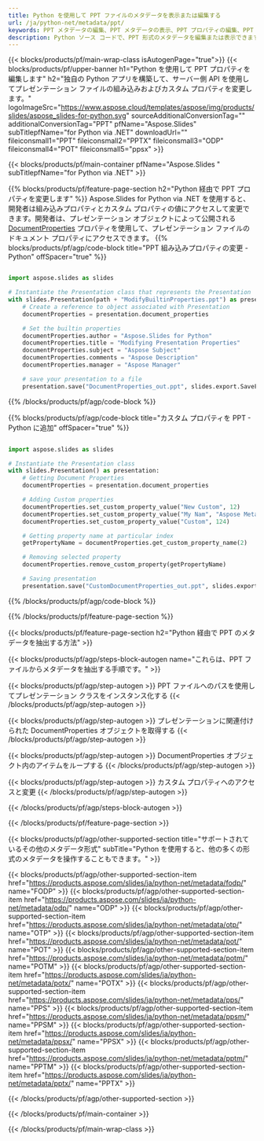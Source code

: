 ```yaml
---
title: Python を使用して PPT ファイルのメタデータを表示または編集する
url: /ja/python-net/metadata/ppt/
keywords: PPT メタデータの編集、PPT メタデータの表示、PPT プロパティの編集、PPT プロパティの表示
description: Python ソース コードで、PPT 形式のメタデータを編集または表示できます。
---
```


{{< blocks/products/pf/main-wrap-class isAutogenPage="true">}}
{{< blocks/products/pf/upper-banner h1="Python を使用して PPT プロパティを編集します" h2="独自の Python アプリを構築して、サーバー側 API を使用してプレゼンテーション ファイルの組み込みおよびカスタム プロパティを変更します。" logoImageSrc="https://www.aspose.cloud/templates/aspose/img/products/slides/aspose_slides-for-python.svg" sourceAdditionalConversionTag="" additionalConversionTag="PPT" pfName="Aspose.Slides" subTitlepfName="for Python via .NET" downloadUrl="" fileiconsmall1="PPT" fileiconsmall2="PPTX" fileiconsmall3="ODP" fileiconsmall4="POT" fileiconsmall5="ppsx" >}}

{{< blocks/products/pf/main-container pfName="Aspose.Slides " subTitlepfName="for Python via .NET" >}}

{{% blocks/products/pf/feature-page-section  h2="Python 経由で PPT プロパティを変更します" %}}
Aspose.Slides for Python via .NET を使用すると、開発者は組み込みプロパティとカスタム プロパティの値にアクセスして変更できます。開発者は、プレゼンテーション オブジェクトによって公開される [DocumentProperties](https://reference.aspose.com/slides/python-net/aspose.slides/documentproperties/) プロパティを使用して、プレゼンテーション ファイルのドキュメント プロパティにアクセスできます。
{{% blocks/products/pf/agp/code-block title="PPT 組み込みプロパティの変更 - Python" offSpacer="true" %}}

```py

import aspose.slides as slides

# Instantiate the Presentation class that represents the Presentation
with slides.Presentation(path + "ModifyBuiltinProperties.ppt") as presentation:
    # Create a reference to object associated with Presentation
    documentProperties = presentation.document_properties

    # Set the builtin properties
    documentProperties.author = "Aspose.Slides for Python"
    documentProperties.title = "Modifying Presentation Properties"
    documentProperties.subject = "Aspose Subject"
    documentProperties.comments = "Aspose Description"
    documentProperties.manager = "Aspose Manager"

    # save your presentation to a file
    presentation.save("DocumentProperties_out.ppt", slides.export.SaveFormat.PPT)
```

{{% /blocks/products/pf/agp/code-block %}}

{{% blocks/products/pf/agp/code-block title="カスタム プロパティを PPT - Python に追加" offSpacer="true" %}}

```py

import aspose.slides as slides

# Instantiate the Presentation class
with slides.Presentation() as presentation:
    # Getting Document Properties
    documentProperties = presentation.document_properties

    # Adding Custom properties
    documentProperties.set_custom_property_value("New Custom", 12)
    documentProperties.set_custom_property_value("My Nam", "Aspose Metadata Editor")
    documentProperties.set_custom_property_value("Custom", 124)

    # Getting property name at particular index
    getPropertyName = documentProperties.get_custom_property_name(2)

    # Removing selected property
    documentProperties.remove_custom_property(getPropertyName)

    # Saving presentation
    presentation.save("CustomDocumentProperties_out.ppt", slides.export.SaveFormat.PPT)
```

{{% /blocks/products/pf/agp/code-block %}}

{{% /blocks/products/pf/feature-page-section %}}

{{< blocks/products/pf/feature-page-section  h2="Python 経由で PPT のメタデータを抽出する方法" >}}

{{< blocks/products/pf/agp/steps-block-autogen name="これらは、PPT ファイルからメタデータを抽出する手順です。" >}}

{{< blocks/products/pf/agp/step-autogen >}}
PPT ファイルへのパスを使用してプレゼンテーション クラスをインスタンス化する
{{< /blocks/products/pf/agp/step-autogen >}}

{{< blocks/products/pf/agp/step-autogen >}}
プレゼンテーションに関連付けられた DocumentProperties オブジェクトを取得する
{{< /blocks/products/pf/agp/step-autogen >}}

{{< blocks/products/pf/agp/step-autogen >}}
DocumentProperties オブジェクト内のアイテムをループする
{{< /blocks/products/pf/agp/step-autogen >}}

{{< blocks/products/pf/agp/step-autogen >}}
カスタム プロパティへのアクセスと変更
{{< /blocks/products/pf/agp/step-autogen >}}

{{< /blocks/products/pf/agp/steps-block-autogen >}}

{{< /blocks/products/pf/feature-page-section >}}

{{< blocks/products/pf/agp/other-supported-section title="サポートされているその他のメタデータ形式" subTitle="Python を使用すると、他の多くの形式のメタデータを操作することもできます。" >}}

{{< blocks/products/pf/agp/other-supported-section-item href="https://products.aspose.com/slides/ja/python-net/metadata/fodp/" name="FODP" >}}
{{< blocks/products/pf/agp/other-supported-section-item href="https://products.aspose.com/slides/ja/python-net/metadata/odp/" name="ODP" >}}
{{< blocks/products/pf/agp/other-supported-section-item href="https://products.aspose.com/slides/ja/python-net/metadata/otp/" name="OTP" >}}
{{< blocks/products/pf/agp/other-supported-section-item href="https://products.aspose.com/slides/ja/python-net/metadata/pot/" name="POT" >}}
{{< blocks/products/pf/agp/other-supported-section-item href="https://products.aspose.com/slides/ja/python-net/metadata/potm/" name="POTM" >}}
{{< blocks/products/pf/agp/other-supported-section-item href="https://products.aspose.com/slides/ja/python-net/metadata/potx/" name="POTX" >}}
{{< blocks/products/pf/agp/other-supported-section-item href="https://products.aspose.com/slides/ja/python-net/metadata/pps/" name="PPS" >}}
{{< blocks/products/pf/agp/other-supported-section-item href="https://products.aspose.com/slides/ja/python-net/metadata/ppsm/" name="PPSM" >}}
{{< blocks/products/pf/agp/other-supported-section-item href="https://products.aspose.com/slides/ja/python-net/metadata/ppsx/" name="PPSX" >}}
{{< blocks/products/pf/agp/other-supported-section-item href="https://products.aspose.com/slides/ja/python-net/metadata/pptm/" name="PPTM" >}}
{{< blocks/products/pf/agp/other-supported-section-item href="https://products.aspose.com/slides/ja/python-net/metadata/pptx/" name="PPTX" >}}


{{< /blocks/products/pf/agp/other-supported-section >}}

{{< /blocks/products/pf/main-container >}}
    
{{< /blocks/products/pf/main-wrap-class >}}